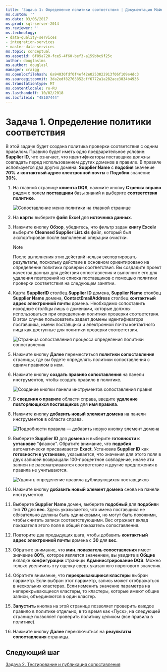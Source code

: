 ```yaml
---
title: 'Задача 1: Определение политики соответствия | Документация Майкрософт'
ms.custom: ''
ms.date: 03/06/2017
ms.prod: sql-server-2014
ms.reviewer: ''
ms.technology:
- data-quality-services
- integration-services
- master-data-services
ms.topic: conceptual
ms.assetid: 6f89a720-fce5-4f60-bef3-a159bbc9f25c
author: douglaslms
ms.author: douglasl
manager: craigg
ms.openlocfilehash: 6a94030fdf0f4ef42e0253022913f06f109e4dc3
ms.sourcegitcommit: 3da2edf82763852cff6772a1a282ace3034b4936
ms.translationtype: MT
ms.contentlocale: ru-RU
ms.lasthandoff: 10/02/2018
ms.locfileid: "48107444"
---
```

# <a name="task-1-defining-a-matching-policy"></a>Задача 1. Определение политики соответствия
  В этой задаче будет создана политика проверки соответствия с одним правилом. Правило будет иметь одно предварительное условие: **Supplier ID**, что означает, что идентификаторы поставщика должны совпадать перед использованием других доменов в правиле. В правиле используется два других домена: **Supplier Name** с **подобия** значение **70%** и **контактный адрес электронной почты** с  **Подобия** значение **30%**.  
  
1.  На главной странице **клиента DQS**, нажмите кнопку **Стрелка вправо** рядом с полем **поставщики** базы знаний и выберите **соответствия политике**.  
  
     ![Сопоставление меню политики на главной странице](../../2014/tutorials/media/et-definingamatchingpolicy-01.jpg "сопоставления меню политики на главной странице")  
  
2.  На **карты** выберите **файл Excel** для **источника данных**.  
  
3.  Нажмите кнопку **Обзор**, убедитесь, что фильтр задан **книгу Excel**и выберите **Cleansed Supplier List.xls** файл, который был экспортирован после выполнения операции очистки.  
  
    > [!NOTE]  
    >  После выполнения этих действий нельзя экспортировать результаты, поскольку действие в основном ориентировано на определение политики проверки соответствия. Вы создадите проект качества данных для действия сопоставления и выполните его для удаления повторений из списка поставщиков с помощью политики проверки соответствия на следующем занятии.  
  
4.  Карта **SupplierID** столбец **Supplier ID** домена, **Supplier Name** столбец **Supplier Name** домена,  **ContactEmailAddress** столбец **контактный адрес электронной почты** домена. Необходимо сопоставить исходные столбцы лишь с доменами, которые должны использоваться при определении политики проверки соответствия. В этом случае пользователь задает домены идентификатора поставщика, имени поставщика и электронной почты контактного лица как доступные для политики проверки соответствия.  
  
     ![Страница сопоставления процесса определения политики сопоставления](../../2014/tutorials/media/et-definingamatchingpolicy-02.jpg "страница сопоставления процесса определения политики сопоставления")  
  
5.  Нажмите кнопку **Далее** переместиться **политики сопоставления** страницы, где вы будете определять политики сопоставления с одним правилом в нем.  
  
6.  Нажмите кнопку **создать правило сопоставления** на панели инструментов, чтобы создать правило в политике.  
  
     ![Создание кнопки панели инструментов сопоставления правил](../../2014/tutorials/media/et-definingamatchingpolicy-03.jpg "создать кнопки на панели инструментов сопоставления правил")  
  
7.  В **сведения о правиле** области справа, введите **удаление повторяющихся поставщиков** для **имя правила**.  
  
8.  Нажмите кнопку **добавить новый элемент домена** на панели инструментов в области справа.  
  
     ![Подробности правила — добавить новую кнопку элемент домена](../../2014/tutorials/media/et-definingamatchingpolicy-04.jpg "подробности правила — добавить новую кнопку элемент домена")  
  
9. Выберите **Supplier ID** для **домена** и выберите **готовности к установке** "флажок". Обратите внимание, что **подобия** автоматически присваивается **Exact**. Установив **Supplier ID** как **готовности к установке**, указывается, что значения для этого поля в двух записей возвращали 100-процентное совпадение, иначе эти записи не рассматриваются соответствие и другие предложения в правила не учитываются.  
  
     ![Удалить определение правила дублирующихся поставщиков](../../2014/tutorials/media/et-definingamatchingpolicy-05.jpg "удалить определение правила дублирующихся поставщиков")  
  
10. Нажмите кнопку **добавить новый элемент домена** снова на панели инструментов.  
  
11. Выберите **Supplier Name** домен, выберите **подобный** для **подобия**и тип **70** для **вес**.  Здесь указывается, что имена поставщика не обязательно должны быть одинаковыми, но могут быть похожими, чтобы считать записи соответствующими. Вес отражает вклад показателя этого поля в общий показатель сопоставления.  
  
12. Повторите два предыдущих шага, чтобы добавить **контактный адрес электронной почты** домена с **30** для **вес**.  
  
13. Обратите внимание, что **мин. показатель сопоставления** имеет значение **80%**, которое является значением, вы увидите в **Общие** вкладке **конфигурации** страницы **Администрирование DQS**. Можно только увеличить эту оценку сверх указанного порогового значения.  
  
14. Обратите внимание, что **перекрывающиеся кластеры** выбран параметр. Если выбран этот параметр, запись может отображаться в нескольких кластерах. Если изменить значение параметра на неперекрывающиеся кластеры, то кластеры, которые имеют общие записи, объединяются в один кластер.  
  
15. **Запустить** кнопка на этой странице позволяет проверить каждое правило в политике отдельно, в то время как «Пуск», на следующей странице позволяет проверить политику целиком (все правила в политике).  
  
16. Нажмите кнопку **Далее** переключиться на **результаты сопоставления** страницы.  
  
## <a name="next-step"></a>Следующий шаг  
 [Задача 2. Тестирование и публикация сопоставления](../../2014/tutorials/task-2-testing-and-publishing-the-matching-policy.md)  
  
  
